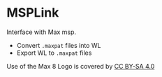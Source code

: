 # MSPLink

Interface with Max msp.

* Convert `.maxpat` files into WL
* Export WL to `.maxpat` files


Use of the Max 8 Logo is covered by [CC BY-SA 4.0](https://creativecommons.org/licenses/by-sa/4.0/)
